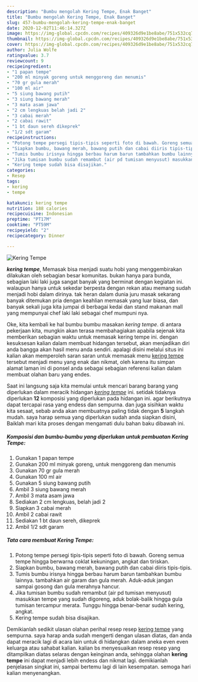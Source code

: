 ```yaml
---
description: "Bumbu mengolah Kering Tempe, Enak Banget"
title: "Bumbu mengolah Kering Tempe, Enak Banget"
slug: 457-bumbu-mengolah-kering-tempe-enak-banget
date: 2020-12-02T11:46:14.327Z
image: https://img-global.cpcdn.com/recipes/409326d9e1be8abe/751x532cq70/kering-tempe-foto-resep-utama.jpg
thumbnail: https://img-global.cpcdn.com/recipes/409326d9e1be8abe/751x532cq70/kering-tempe-foto-resep-utama.jpg
cover: https://img-global.cpcdn.com/recipes/409326d9e1be8abe/751x532cq70/kering-tempe-foto-resep-utama.jpg
author: Julia Wolfe
ratingvalue: 3.7
reviewcount: 9
recipeingredient:
- "1 papan tempe"
- "200 ml minyak goreng untuk menggoreng dan menumis"
- "70 gr gula merah"
- "100 ml air"
- "5 siung bawang putih"
- "3 siung bawang merah"
- "3 mata asam jawa"
- "2 cm lengkuas belah jadi 2"
- "3 cabai merah"
- "2 cabai rawit"
- "1 bt daun sereh dikeprek"
- "1/2 sdt garam"
recipeinstructions:
- "Potong tempe persegi tipis-tipis seperti foto di bawah. Goreng semua tempe hingga berwarna coklat kekuningan, angkat dan tiriskan."
- "Siapkan bumbu, bawang merah, bawang putih dan cabai diiris tipis-tipis."
- "Tumis bumbu irisnya hingga berbau harum barun tambahkan bumbu lainnya. tambahkan air garam dan gula merah. Aduk-aduk jangan sampai gosong dan gula merahnya hancur."
- "Jika tumisan bumbu sudah remambut (air pd tumisan menyusut) masukkan tempe yang sudah digoreng, aduk bolak-balik hingga gula tumisan tercampur merata. Tunggu hingga benar-benar sudah kering, angkat."
- "Kering tempe sudah bisa disajikan."
categories:
- Resep
tags:
- kering
- tempe

katakunci: kering tempe 
nutrition: 188 calories
recipecuisine: Indonesian
preptime: "PT17M"
cooktime: "PT59M"
recipeyield: "2"
recipecategory: Dinner

---
```



![Kering Tempe](https://img-global.cpcdn.com/recipes/409326d9e1be8abe/751x532cq70/kering-tempe-foto-resep-utama.jpg)

<b><i>kering tempe</i></b>, Memasak bisa menjadi suatu hobi yang menggembirakan dilakukan oleh sebagian besar komunitas. bukan hanya para bunda, sebagian laki laki juga sangat banyak yang berminat dengan kegiatan ini. walaupun hanya untuk sekedar berpesta dengan rekan atau memang sudah menjadi hobi dalam dirinya. tak heran dalam dunia juru masak sekarang banyak ditemukan pria dengan keahlian memasak yang luar biasa, dan banyak sekali juga kita jumpai di berbagai kedai dan stand makanan mall yang mempunyai chef laki laki sebagai chef mumpuni nya.

Oke, kita kembali ke hal bumbu bumbu masakan <i>kering tempe</i>. di antara pekerjaan kita, mungkin akan terasa membahagiakan apabila sejenak kita memberikan sebagian waktu untuk memasak kering tempe ini. dengan kesuksesan kalian dalam membuat hidangan tersebut, akan menjadikan diri anda bangga akan hasil menu anda sendiri. apalagi disini melalui situs ini kalian akan memperoleh saran saran untuk memasak menu <u>kering tempe</u> tersebut menjadi menu yang enak dan nikmat, oleh karena itu simpan alamat laman ini di ponsel anda sebagai sebagian referensi kalian dalam membuat olahan baru yang endes.




Saat ini langsung saja kita memulai untuk mencari barang barang yang diperlukan dalam meracik hidangan <u><i>kering tempe</i></u> ini. setidak tidaknya diperlukan <b>12</b> komposisi yang diperlukan pada hidangan ini. agar berikutnya dapat tercapai rasa yang endess dan sempurna. dan juga sisihkan waktu kita sesaat, sebab anda akan membuatnya paling tidak dengan <b>5</b> langkah mudah. saya harap semua yang diperlukan sudah anda siapkan disini, Baiklah mari kita proses dengan mengamati dulu bahan baku dibawah ini.

<!--inarticleads1-->

##### Komposisi dan bumbu-bumbu yang diperlukan untuk pembuatan Kering Tempe:

1. Gunakan 1 papan tempe
1. Gunakan 200 ml minyak goreng, untuk menggoreng dan menumis
1. Gunakan 70 gr gula merah
1. Gunakan 100 ml air
1. Gunakan 5 siung bawang putih
1. Ambil 3 siung bawang merah
1. Ambil 3 mata asam jawa
1. Sediakan 2 cm lengkuas, belah jadi 2
1. Siapkan 3 cabai merah
1. Ambil 2 cabai rawit
1. Sediakan 1 bt daun sereh, dikeprek
1. Ambil 1/2 sdt garam




<!--inarticleads2-->

##### Tata cara membuat Kering Tempe:

1. Potong tempe persegi tipis-tipis seperti foto di bawah. Goreng semua tempe hingga berwarna coklat kekuningan, angkat dan tiriskan.
1. Siapkan bumbu, bawang merah, bawang putih dan cabai diiris tipis-tipis.
1. Tumis bumbu irisnya hingga berbau harum barun tambahkan bumbu lainnya. tambahkan air garam dan gula merah. Aduk-aduk jangan sampai gosong dan gula merahnya hancur.
1. Jika tumisan bumbu sudah remambut (air pd tumisan menyusut) masukkan tempe yang sudah digoreng, aduk bolak-balik hingga gula tumisan tercampur merata. Tunggu hingga benar-benar sudah kering, angkat.
1. Kering tempe sudah bisa disajikan.




Demikianlah sedikit ulasan olahan perihal resep resep <u>kering tempe</u> yang sempurna. saya harap anda sudah mengerti dengan ulasan diatas, dan anda dapat meracik lagi di acara lain untuk di hidangkan dalam aneka even even keluarga atau sahabat kalian. kalian bs menyesuaikan resep resep yang ditampilkan diatas selaras dengan keinginan anda, sehingga olahan <b>kering tempe</b> ini dapat menjadi lebih endess dan nikmat lagi. demikianlah penjelasan singkat ini, sampai bertemu lagi di lain kesempatan. semoga hari kalian menyenangkan.
